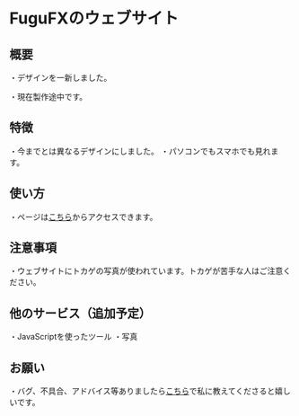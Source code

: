 # FuguFXのウェブサイト

## 概要
・デザインを一新しました。

・現在製作途中です。

## 特徴
・今までとは異なるデザインにしました。
・パソコンでもスマホでも見れます。

## 使い方
・ページは[こちら](https://fugufx.github.io/)からアクセスできます。

## 注意事項
・ウェブサイトにトカゲの写真が使われています。トカゲが苦手な人はご注意ください。

## 他のサービス（追加予定）
・JavaScriptを使ったツール
・写真

## お願い
・バグ、不具合、アドバイス等ありましたら[こちら](https://github.com/FuguFX/Comments/issues/1)で私に教えてくださると嬉しいです。

